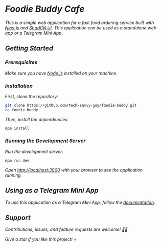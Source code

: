# _Foodie Buddy Cafe_

_This is a simple web application for a fast food ordering service built with [Next.js](https://nextjs.org) and [ShadCN UI](https://ui.shadcn.com). This application can be used as a standalone web app or a Telegram Mini App._

## _Getting Started_

### _Prerequisites_

_Make sure you have [Node.js](https://nodejs.org/) installed on your machine._

### _Installation_

_First, clone the repository:_

```bash
git clone https://github.com/tech-savvy-guy/foodie-buddy.git
cd foodie-buddy
```

_Then, install the dependencies:_

```bash
npm install
```

### _Running the Development Server_

_Run the development server:_

```bash
npm run dev
```

_Open [http://localhost:3000](http://localhost:3000) with your browser to see the application running._


## _Using as a Telegram Mini App_

_To use this application as a Telegram Mini App, follow the [documentation](https://core.telegram.org/bots/webapps)._

## _Support_

_Contributions, issues, and feature requests are welcome! ✌🏻_

_Give a star if you like this project!_  ⭐️ 